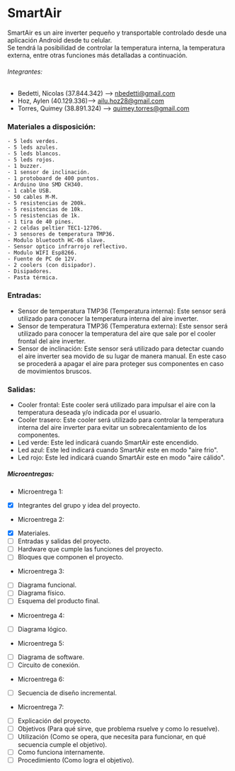 # SmartAir

SmartAir es un aire inverter pequeño y transportable controlado desde una aplicación Android desde tu celular.  
Se tendrá la posibilidad de controlar la temperatura interna, la temperatura externa, entre otras funciones más detalladas a continuación.
  
###### Integrantes:  
  - Bedetti, Nicolas (37.844.342) --> nbedetti@gmail.com  
  - Hoz, Aylen (40.129.336)--> ailu.hoz28@gmail.com  
  - Torres, Quimey (38.891.324) --> quimey.torres@gmail.com  
  
  
### Materiales a disposición:
	- 5 leds verdes.
	- 5 leds azules.
	- 5 leds blancos.
	- 5 leds rojos.
	- 1 buzzer.
	- 1 sensor de inclinación.
	- 1 protoboard de 400 puntos.
	- Arduino Uno SMD CH340.
	- 1 cable USB.
	- 50 cables M-M.
	- 5 resistencias de 200k.
	- 5 resistencias de 10k.
	- 5 resistencias de 1k.
	- 1 tira de 40 pines.
	- 2 celdas peltier TEC1-12706.
	- 3 sensores de temperatura TMP36.
	- Modulo bluetooth HC-06 slave.
	- Sensor optico infrarrojo reflectivo.
	- Modulo WIFI Esp8266.
	- Fuente de PC de 12V.
	- 2 coolers (con disipador).
	- Disipadores.
	- Pasta térmica.
	
### Entradas:
- Sensor de temperatura TMP36 (Temperatura interna): Este sensor será utilizado para conocer la temperatura interna del aire inverter.
- Sensor de temperatura TMP36 (Temperatura externa): Este sensor será utilizado para conocer la temperatura del aire que sale por el cooler frontal del aire inverter.
- Sensor de inclinación: Este sensor será utilizado para detectar cuando el aire inverter sea movido de su lugar de manera manual. En este caso se procederá a apagar el aire para proteger sus componentes en caso de movimientos bruscos.
  
### Salidas:
- Cooler frontal: Este cooler será utilizado para impulsar el aire con la temperatura deseada y/o indicada por el usuario.
- Cooler trasero: Este cooler será utilizado para controlar la temperatura interna del aire inverter para evitar un sobrecalentamiento de los componentes.
- Led verde: Este led indicará cuando SmartAir este encendido.
- Led azul: Este led indicará cuando SmartAir este en modo "aire frio".
- Led rojo: Este led indicará cuando SmartAir este en modo "aire cálido".
  
##### Microentregas:
- Microentrega 1:
- [x] Integrantes del grupo y idea del proyecto.
  
- Microentrega 2:
- [x] Materiales.
- [ ] Entradas y salidas del proyecto.
- [ ] Hardware que cumple las funciones del proyecto.
- [ ] Bloques que componen el proyecto.
  
- Microentrega 3:
- [ ] Diagrama funcional.
- [ ] Diagrama físico.
- [ ] Esquema del producto final.
  
- Microentrega 4:
- [ ] Diagrama lógico.
  
- Microentrega 5:
- [ ] Diagrama de software.
- [ ] Circuito de conexión.
  
- Microentrega 6:
- [ ] Secuencia de diseño incremental.
  
- Microentrega 7:
- [ ] Explicación del proyecto.
- [ ] Objetivos (Para qué sirve, que problema rsuelve y como lo resuelve).
- [ ] Utilización (Como se opera, que necesita para funcionar, en qué secuencia cumple el objetivo).
- [ ] Como funciona internamente.
- [ ] Procedimiento (Como logra el objetivo).
